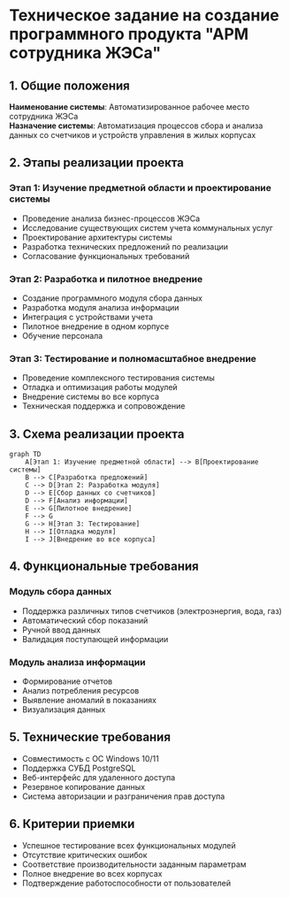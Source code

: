 # Техническое задание на создание программного продукта "АРМ сотрудника ЖЭСа"

## 1. Общие положения

**Наименование системы**: Автоматизированное рабочее место сотрудника ЖЭСа  
**Назначение системы**: Автоматизация процессов сбора и анализа данных со счетчиков и устройств управления в жилых корпусах

## 2. Этапы реализации проекта

### Этап 1: Изучение предметной области и проектирование системы
- Проведение анализа бизнес-процессов ЖЭСа
- Исследование существующих систем учета коммунальных услуг
- Проектирование архитектуры системы
- Разработка технических предложений по реализации
- Согласование функциональных требований

### Этап 2: Разработка и пилотное внедрение
- Создание программного модуля сбора данных
- Разработка модуля анализа информации
- Интеграция с устройствами учета
- Пилотное внедрение в одном корпусе
- Обучение персонала

### Этап 3: Тестирование и полномасштабное внедрение
- Проведение комплексного тестирования системы
- Отладка и оптимизация работы модулей
- Внедрение системы во все корпуса
- Техническая поддержка и сопровождение

## 3. Схема реализации проекта

```mermaid
graph TD
    A[Этап 1: Изучение предметной области] --> B[Проектирование системы]
    B --> C[Разработка предложений]
    C --> D[Этап 2: Разработка модуля]
    D --> E[Сбор данных со счетчиков]
    D --> F[Анализ информации]
    E --> G[Пилотное внедрение]
    F --> G
    G --> H[Этап 3: Тестирование]
    H --> I[Отладка модуля]
    I --> J[Внедрение во все корпуса]
```

## 4. Функциональные требования

### Модуль сбора данных
- Поддержка различных типов счетчиков (электроэнергия, вода, газ)
- Автоматический сбор показаний
- Ручной ввод данных
- Валидация поступающей информации

### Модуль анализа информации
- Формирование отчетов
- Анализ потребления ресурсов
- Выявление аномалий в показаниях
- Визуализация данных

## 5. Технические требования

- Совместимость с ОС Windows 10/11
- Поддержка СУБД PostgreSQL
- Веб-интерфейс для удаленного доступа
- Резервное копирование данных
- Система авторизации и разграничения прав доступа

## 6. Критерии приемки

- Успешное тестирование всех функциональных модулей
- Отсутствие критических ошибок
- Соответствие производительности заданным параметрам
- Полное внедрение во всех корпусах
- Подтверждение работоспособности от пользователей
